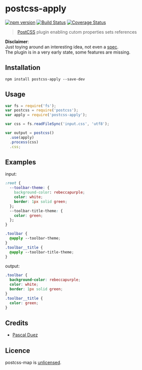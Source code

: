 # postcss-apply

[![npm version][npm-image]][npm-url]
[![Build Status][travis-image]][travis-url]
[![Coverage Status][coveralls-image]][coveralls-url]


> [PostCSS] plugin enabling cutom properties sets references

**Disclaimer**:  
Just toying around an interesting idea, not even a [spec].  
The plugin is in a very early state, some features are missing.


## Installation

```
npm install postcss-apply --save-dev
```


## Usage

```js
var fs = require('fs');
var postcss = require('postcss');
var apply = require('postcss-apply');

var css = fs.readFileSync('input.css', 'utf8');

var output = postcss()
  .use(apply)
  .process(css)
  .css;
```

## Examples

input:
```css
:root {
  --toolbar-theme: {
    background-color: rebeccapurple;
    color: white;
    border: 1px solid green;
  };
  --toolbar-title-theme: {
    color: green;
  };
}

.toolbar {
  @apply --toolbar-theme;
}
.toolbar__title {
  @apply --toolbar-title-theme;
}
```

output:
```css
.toolbar {
  background-color: rebeccapurple;
  color: white;
  border: 1px solid green;
}
.toolbar__title {
  color: green;
}
```


## Credits

* [Pascal Duez](https://twitter.com/pascalduez)


## Licence

postcss-map is [unlicensed](http://unlicense.org/).



[PostCSS]: https://github.com/postcss/postcss

[npm-url]: https://www.npmjs.org/package/postcss-apply
[npm-image]: http://img.shields.io/npm/v/postcss-apply.svg?style=flat-square
[travis-url]: https://travis-ci.org/pascalduez/postcss-apply?branch=master
[travis-image]: http://img.shields.io/travis/pascalduez/postcss-apply.svg?style=flat-square
[coveralls-url]: https://coveralls.io/r/pascalduez/postcss-apply
[coveralls-image]: https://img.shields.io/coveralls/pascalduez/postcss-apply.svg?style=flat-square
[depstat-url]: https://david-dm.org/pascalduez/postcss-apply
[depstat-image]: https://david-dm.org/pascalduez/postcss-apply.svg?style=flat-square
[license-image]: http://img.shields.io/npm/l/postcss-apply.svg?style=flat-square
[license-url]: UNLICENSE
[spec]: https://tabatkins.github.io/specs/css-apply-rule

